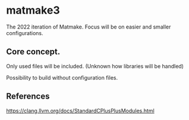 # matmake3

The 2022 iteration of Matmake. Focus will be on easier and smaller configurations.

## Core concept.

Only used files will be included. (Unknown how libraries will be handled)

Possibility to build without configuration files.


## References
https://clang.llvm.org/docs/StandardCPlusPlusModules.html
